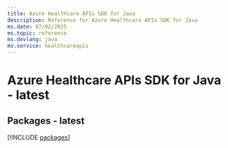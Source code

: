 ```yaml
---
title: Azure Healthcare APIs SDK for Java
description: Reference for Azure Healthcare APIs SDK for Java
ms.date: 07/02/2025
ms.topic: reference
ms.devlang: java
ms.service: healthcareapis
---
```

# Azure Healthcare APIs SDK for Java - latest
## Packages - latest
[!INCLUDE [packages](healthcare-apis-index.md)]